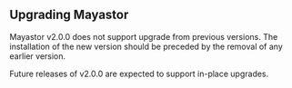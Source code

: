 ## Upgrading Mayastor

Mayastor v2.0.0 does not support upgrade from previous versions. The installation of the new version should be preceded by the removal of any earlier version.

Future releases of v2.0.0 are expected to support in-place upgrades. 